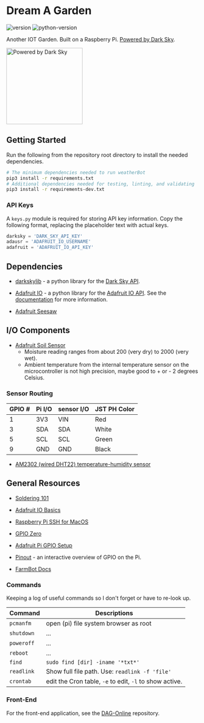 # **Dream A Garden** #

![version]
![python-version]

Another IOT Garden. Built on a Raspberry Pi. [Powered by Dark Sky](https://darksky.net/poweredby/).

<img src="https://darksky.net/dev/img/attribution/poweredby-oneline.png"
alt="Powered by Dark Sky" width="200">

## Getting Started ##

Run the following from the repository root directory to install the needed dependencies.

```sh
# The minimum dependencies needed to run weatherBot
pip3 install -r requirements.txt
# Additional dependencies needed for testing, linting, and validating
pip3 install -r requirements-dev.txt
```

### API Keys ###

A ```keys.py``` module is required for storing API key information. Copy the following
format, replacing the placeholder text with actual keys.

```python
darksky = 'DARK_SKY_API_KEY'
adausr = 'ADAFRUIT_IO_USERNAME'
adafruit = 'ADAFRUIT_IO_API_KEY'
```

## Dependencies ##

* [darkskylib](https://github.com/lukaskubis/darkskylib) - a python library for
the [Dark Sky API](https://darksky.net/dev/docs).

* [Adafruit IO](https://github.com/adafruit/Adafruit_IO_Python) - a python
library for the
[Adafruit IO API](https://io.adafruit.com/api/docs/#adafruit-io-http-api).
See the [documentation](https://adafruit-io-python-client.readthedocs.io/en/latest/index.html)
 for more information.

* [Adafruit Seesaw](https://github.com/adafruit/Adafruit_CircuitPython_seesaw)

## I/O Components ##

* [Adafruit Soil Sensor](https://learn.adafruit.com/adafruit-stemma-soil-sensor-i2c-capacitive-moisture-sensor/overview)
    * Moisture reading ranges from about 200 (very dry) to 2000 (very wet). 
    * Ambient temperature from the internal temperature sensor on the microcontroller
    is not high precision, maybe good to + or - 2 degrees Celsius.

### Sensor Routing ###

GPIO # | Pi I/O | sensor I/O | JST PH Color
------ | ----- | --------- | ------------
 1 | 3V3 | VIN | Red
 3 | SDA | SDA | White
 5 | SCL | SCL | Green
 9 | GND | GND | Black

* [AM2302 (wired DHT22) temperature-humidity sensor](https://learn.adafruit.com/dht)

## General Resources ##

* [Soldering 101](https://www.instructables.com/id/Soldering-101-for-the-Beginner/)

* [Adafruit IO Basics](https://learn.adafruit.com/series/adafruit-io-basics)

* [Raspberry Pi SSH for MacOS](https://www.raspberrypi.org/documentation/remote-access/ssh/unix.md)

* [GPIO Zero](https://gpiozero.readthedocs.io/en/stable/remote_gpio.html)

* [Adafruit Pi GPIO Setup](https://learn.adafruit.com/adafruits-raspberry-pi-lesson-4-gpio-setup/overview)

* [Pinout](https://pinout.xyz) - an interactive overview of GPIO on the Pi.

* [FarmBot Docs](https://software.farm.bot/docs)

### Commands ###

Keeping a log of useful commands so I don't forget or have to re-look up.

Command | Descriptions
------- | ------------
```pcmanfm``` | open (pi) file system browser as root
```shutdown``` | ...
```poweroff``` | ...
```reboot``` | ...
```find``` | ```sudo find [dir] -iname '*txt*'```
```readlink``` | Show full file path. Use: ```readlink -f 'file'```
```crontab``` | edit the Cron table, ```-e``` to edit, ```-l``` to show active.


[version]: https://img.shields.io/badge/v-0.1.1-blue
[python-version]: https://img.shields.io/badge/python-3.7-yellow

### Front-End ###

For the front-end application, see the [DAG-Online](https://github.com/camhejna/DAG-Online) repository.
